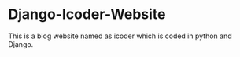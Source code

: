 # Django-Icoder-Website
This is a blog website named as icoder which is coded in python and Django.
